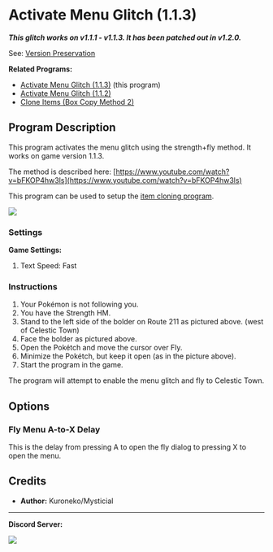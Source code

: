 # Activate Menu Glitch (1.1.3)

***This glitch works on v1.1.1 - v1.1.3. It has been patched out in v1.2.0.***

See: [Version Preservation](VersionPreservation.md)

**Related Programs:**

- [Activate Menu Glitch (1.1.3)](ActivateMenuGlitch-113.md) (this program)
- [Activate Menu Glitch (1.1.2)](ActivateMenuGlitch-Poketch.md)
- [Clone Items (Box Copy Method 2)](CloneItemsBoxCopy2.md)

## Program Description

This program activates the menu glitch using the strength+fly method. It works on game version 1.1.3.

The method is described here: [https://www.youtube.com/watch?v=bFKOP4hw3ls](https://www.youtube.com/watch?v=bFKOP4hw3ls)

This program can be used to setup the [item cloning program](CloneItemsBoxCopy2.md).

<img src="../images/ActivateMenuGlitch-113-1.png">

### Settings

**Game Settings:**

1. Text Speed: Fast

### Instructions

1. Your Pokémon is not following you.
2. You have the Strength HM.
3. Stand to the left side of the bolder on Route 211 as pictured above. (west of Celestic Town)
4. Face the bolder as pictured above.
5. Open the Pokétch and move the cursor over Fly.
6. Minimize the Pokétch, but keep it open (as in the picture above).
7. Start the program in the game.

The program will attempt to enable the menu glitch and fly to Celestic Town.


## Options

### Fly Menu A-to-X Delay

This is the delay from pressing A to open the fly dialog to pressing X to open the menu.


## Credits

- **Author:** Kuroneko/Mysticial


<hr>

**Discord Server:** 

[<img src="https://canary.discordapp.com/api/guilds/695809740428673034/widget.png?style=banner2">](https://discord.gg/cQ4gWxN)
